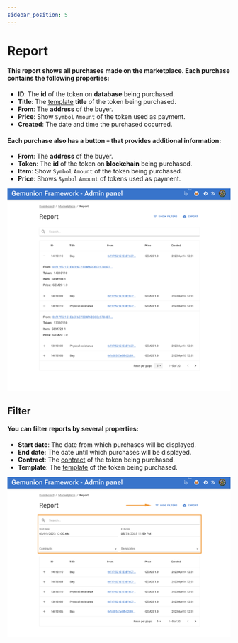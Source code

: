 ```yaml
---
sidebar_position: 5
---
```


# Report

#### This report shows all purchases made on the marketplace. Each purchase contains the following properties:

- **ID**: The **id** of the token on **database** being purchased.
- **Title**: The [template](/admin/hierarchy/ERC721/template) **title** of the token being purchased.
- **From**: The **address** of the buyer.
- **Price**: Show `Symbol` `Amount` of the token used as payment.
- **Created**: The date and time the purchased occurred.


#### Each purchase also has a button `+` that provides additional information:

- **From**: The **address** of the buyer.
- **Token**: The **id** of the token on **blockchain** being purchased.
- **Item**:  Show `Symbol` `Amount` of the token being purchased.
- **Price**: Shows `Symbol` `Amount` of tokens used as payment.

![](/img/admin/exchange/report.png)

## Filter

#### You can filter reports by several properties:

- **Start date**: The date from which purchases will be displayed.
- **End date**: The date until which purchases will be displayed.
- **Contract**: The [contract](/admin/hierarchy/ERC721/contract) of the token being purchased.
- **Template**: The [template](/admin/hierarchy/ERC721/template) of the token being purchased.

![](/img/admin/exchange/report_filter.png)

